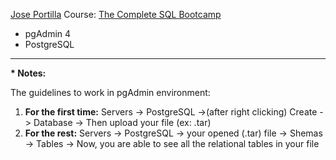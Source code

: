<a href="https://www.udemy.com/user/joseportilla/" target="_blank">Jose Portilla</a> Course: <a href="https://www.udemy.com/course/the-complete-sql-bootcamp/" target="_blank">The Complete SQL Bootcamp</a>

<ul>
  <li>pgAdmin 4</li>
  <li>PostgreSQL</li>
</ul>
<hr>

<strong>*  Notes:</strong>

The guidelines to work in pgAdmin environment:

<ol>
  <li><strong>For the first time:</strong> Servers -> PostgreSQL ->(after right clicking) Create -> Database -> Then upload your file (ex: .tar)</li>
  <li><strong>For the rest:</strong> Servers -> PostgreSQL -> your opened (.tar) file -> Shemas -> Tables -> Now, you are able to see all the relational tables in your file</li>
</ol>
